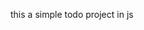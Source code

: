 <!-- discribe about the project read me for a simple to do in js -->
this a simple todo project in js 

